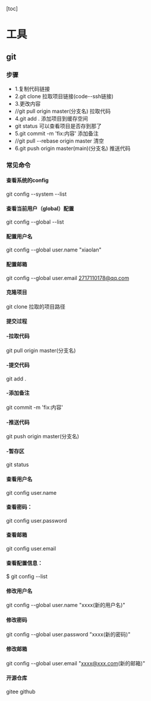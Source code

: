 [toc]
# 工具

## git
### 步骤
* 1.复制代码链接
* 2.git clone 拉取项目链接(code--ssh链接)
* 3.更改内容
* //git pull origin master(分支名) 拉取代码
* 4.git add . 添加项目到缓存空间
* git status 可以查看项目是否存到那了
* 5.git commit -m 'fix:内容' 添加备注
* //git pull --rebase origin master 清空
* 6.git push origin master(main)(分支名) 推送代码

### 常见命令

#### 查看系统的config

git config --system --list

#### 查看当前用户（global）配置

git config --global --list

#### 配置用户名

git config --global user.name "xiaolan"

#### 配置邮箱

git config --global user.email 2717110178@qq.com

#### 克隆项目

git clone 拉取的项目路径

#### 提交过程

#### -拉取代码

git pull origin master(分支名)

#### -提交代码

git add .

#### -添加备注

git commit -m 'fix:内容'

#### -推送代码

git push origin master(分支名)

#### -暂存区

git status

#### 查看用户名 

git config user.name

#### 查看密码：

git config user.password

#### 查看邮箱

git config user.email

#### 查看配置信息：

$ git config --list

#### 修改用户名

git config --global user.name "xxxx(新的用户名)"

#### 修改密码

git config --global user.password "xxxx(新的密码)"

#### 修改邮箱

git config --global user.email "xxxx@xxx.com(新的邮箱)"

#### 开源仓库

gitee github
